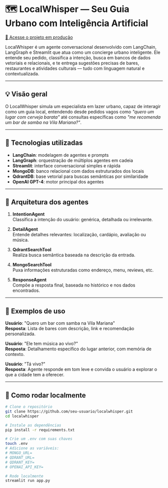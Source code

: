 # 🗺️ LocalWhisper — Seu Guia Urbano com Inteligência Artificial

[🔗 Acesse o projeto em produção](https://localwhisper-v001.streamlit.app/)

LocalWhisper é um agente conversacional desenvolvido com LangChain, LangGraph e Streamlit que atua como um concierge urbano inteligente. Ele entende seu pedido, classifica a intenção, busca em bancos de dados vetoriais e relacionais, e te entrega sugestões precisas de bares, restaurantes e atividades culturais — tudo com linguagem natural e contextualizada.

---

## 💡 Visão geral

O LocalWhisper simula um especialista em lazer urbano, capaz de interagir como um guia local, entendendo desde pedidos vagos como *"quero um lugar com cerveja barata"* até consultas específicas como *"me recomenda um bar de samba na Vila Mariana?"*.

---

## 🧠 Tecnologias utilizadas

- **LangChain**: modelagem de agentes e prompts
- **LangGraph**: orquestração de múltiplos agentes em cadeia
- **Streamlit**: interface conversacional simples e rápida
- **MongoDB**: banco relacional com dados estruturados dos locais
- **QdrantDB**: base vetorial para buscas semânticas por similaridade
- **OpenAI GPT-4**: motor principal dos agentes

---

## 🔁 Arquitetura dos agentes

1. **IntentionAgent**  
   Classifica a intenção do usuário: genérica, detalhada ou irrelevante.

2. **DetailAgent**  
   Entende detalhes relevantes: localização, cardápio, avaliação ou música.

3. **QdrantSearchTool**  
   Realiza busca semântica baseada na descrição da entrada.

4. **MongoSearchTool**  
   Puxa informações estruturadas como endereço, menu, reviews, etc.

5. **ResponseAgent**  
   Compõe a resposta final, baseada no histórico e nos dados encontrados.

---

## 🧪 Exemplos de uso

**Usuário**: "Quero um bar com samba na Vila Mariana"  
**Resposta**: Lista de bares com descrição, link e recomendação personalizada.

**Usuário**: "Ele tem música ao vivo?"  
**Resposta**: Detalhamento específico do lugar anterior, com memória de contexto.

**Usuário**: "Tá vivo?"  
**Resposta**: Agente responde em tom leve e convida o usuário a explorar o que a cidade tem a oferecer.

---

## 🚀 Como rodar localmente

```bash
# Clone o repositório
git clone https://github.com/seu-usuario/localwhisper.git
cd localwhisper

# Instale as dependências
pip install -r requirements.txt

# Crie um .env com suas chaves
touch .env
# Adicione as variáveis:
# MONGO_URL=
# QDRANT_URL=
# QDRANT_KEY=
# OPENAI_API_KEY=

# Rode localmente
streamlit run app.py

